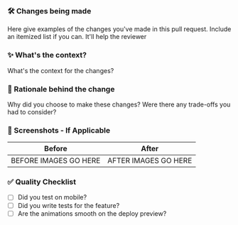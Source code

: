### 🛠 Changes being made

Here give examples of the changes you've made in this pull request. Include an itemized list if you can. It'll help the reviewer

### ✨ What's the context?

What's the context for the changes?

### 🧠 Rationale behind the change

Why did you choose to make these changes? Were there any trade-offs you had to consider?

### 📸 Screenshots - If Applicable

|        Before         |        After         |
| :-------------------: | :------------------: |
| BEFORE IMAGES GO HERE | AFTER IMAGES GO HERE |

### ✅ Quality Checklist

- [ ] Did you test on mobile?
- [ ] Did you write tests for the feature?
- [ ] Are the animations smooth on the deploy preview?
